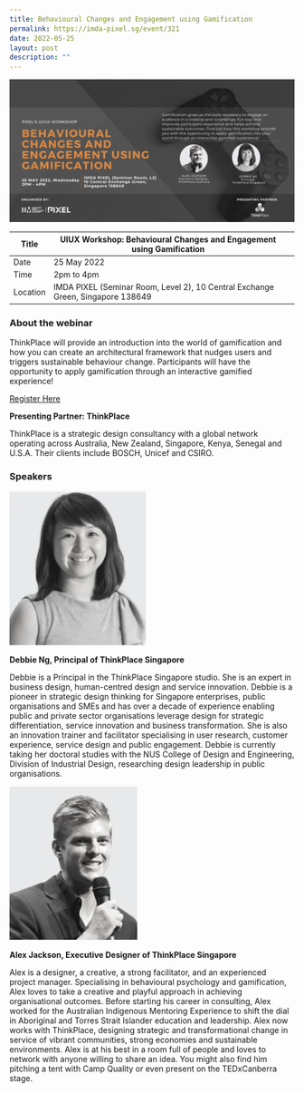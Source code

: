```yaml
---
title: Behavioural Changes and Engagement using Gamification
permalink: https://imda-pixel.sg/event/321
date: 2022-05-25
layout: post
description: ""
---
```

![Alt text for image on Isomer site](/images/ui-ux/UIUXbanner.png)

| Title | UIUX Workshop: Behavioural Changes and Engagement using Gamification | | 
| -------- | -------- | --------| 
| Date  | 25 May 2022  | 
| Time  | 2pm to 4pm  |
| Location  | IMDA PIXEL (Seminar Room, Level 2), 10 Central Exchange Green, Singapore 138649 |

### About the webinar 

ThinkPlace will provide an introduction into the world of gamification and how you can create an architectural framework that nudges users and triggers sustainable behaviour change. Participants will have the opportunity to apply gamification through an interactive gamified experience!

[Register Here](https://imda-pixel.sg/event/321)

**Presenting Partner: ThinkPlace**

ThinkPlace is a strategic design consultancy with a global network operating across Australia, New Zealand, Singapore, Kenya, Senegal and U.S.A. Their clients include BOSCH, Unicef and CSIRO.

### Speakers 

![Alt text for image on Isomer site](/images/ui-ux/debbie.png) 

**Debbie Ng, Principal of ThinkPlace Singapore**

Debbie is a Principal in the ThinkPlace Singapore studio. She is an expert in business design, human-centred design and service innovation. Debbie is a pioneer in strategic design thinking for Singapore enterprises, public organisations and SMEs and has over a decade of experience enabling public and private sector organisations leverage design for strategic differentiation, service innovation and business transformation. She is also an innovation trainer and facilitator specialising in user research, customer experience, service design and public engagement. Debbie is currently taking her doctoral studies with the NUS College of Design and Engineering, Division of Industrial Design, researching design leadership in public organisations.

![Alt text for image on Isomer site](/images/ui-ux/alex.png) 

**Alex Jackson, Executive Designer of ThinkPlace Singapore**

Alex is a designer, a creative, a strong facilitator, and an experienced project manager. Specialising in behavioural psychology and gamification, Alex loves to take a creative and playful approach in achieving organisational outcomes. Before starting his career in consulting, Alex worked for the Australian Indigenous Mentoring Experience to shift the dial in Aboriginal and Torres Strait Islander education and leadership. Alex now works with ThinkPlace, designing strategic and transformational change in service of vibrant communities, strong economies and sustainable environments. Alex is at his best in a room full of people and loves to network with anyone willing to share an idea. You might also find him pitching a tent with Camp Quality or even present on the TEDxCanberra stage.
